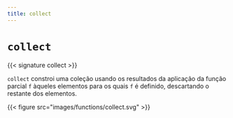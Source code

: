 ```yaml
---
title: collect
---
```


# `collect`

{{< signature collect >}}

`collect` constroi uma coleção usando os resultados da aplicação da função parcial `f` àqueles elementos para os quais `f` é definido, descartando o restante dos elementos.

{{< figure src="images/functions/collect.svg" >}}
